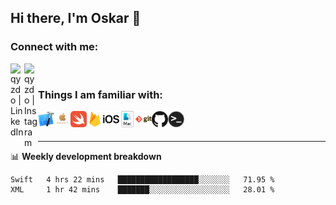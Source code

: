 
## Hi there, I'm Oskar 👋

### Connect with me:

[<img align="left" alt="qyzdo | LinkedIn" width="22px" src="https://cdn.jsdelivr.net/npm/simple-icons@v3/icons/linkedin.svg" />][linkedin]
[<img align="left" alt="qyzdo | Instagram" width="22px" src="https://cdn.jsdelivr.net/npm/simple-icons@v3/icons/instagram.svg" />][instagram]

<br />

### Things I am familiar with:

<img align="left" alt="XCode" width="26px" src="https://raw.githubusercontent.com/github/explore/80688e429a7d4ef2fca1e82350fe8e3517d3494d/topics/xcode/xcode.png" />
<img align="left" alt="Objective-c" width="26px" src="https://raw.githubusercontent.com/github/explore/80688e429a7d4ef2fca1e82350fe8e3517d3494d/topics/objective-c/objective-c.png" />
<img align="left" alt="Swift" width="26px" src="https://raw.githubusercontent.com/github/explore/80688e429a7d4ef2fca1e82350fe8e3517d3494d/topics/swift/swift.png" />
<img align="left" alt="Firebase" width="26px" src="https://raw.githubusercontent.com/github/explore/80688e429a7d4ef2fca1e82350fe8e3517d3494d/topics/firebase/firebase.png" />
<img align="left" alt="iOS" width="26px" src="https://raw.githubusercontent.com/github/explore/80688e429a7d4ef2fca1e82350fe8e3517d3494d/topics/ios/ios.png" />
<img align="left" alt="MacOS" width="26px" src="https://raw.githubusercontent.com/github/explore/80688e429a7d4ef2fca1e82350fe8e3517d3494d/topics/macos/macos.png" />
<img align="left" alt="Git" width="26px" src="https://raw.githubusercontent.com/github/explore/80688e429a7d4ef2fca1e82350fe8e3517d3494d/topics/git/git.png" />
<img align="left" alt="GitHub" width="26px" src="https://raw.githubusercontent.com/github/explore/78df643247d429f6cc873026c0622819ad797942/topics/github/github.png" />
<img align="left" alt="Terminal" width="26px" src="https://raw.githubusercontent.com/github/explore/80688e429a7d4ef2fca1e82350fe8e3517d3494d/topics/terminal/terminal.png" />

<br />
<br />

---

[instagram]: https://www.instagram.com/oskarr1337/
[linkedin]: https://www.linkedin.com/in/oskar-figiel-597246158/


📊 **Weekly development breakdown**
<!--START_SECTION:waka-->
```text
Swift   4 hrs 22 mins   ██████████████████░░░░░░░   71.95 % 
XML     1 hr 42 mins    ███████░░░░░░░░░░░░░░░░░░   28.01 % 
```
<!--END_SECTION:waka-->
